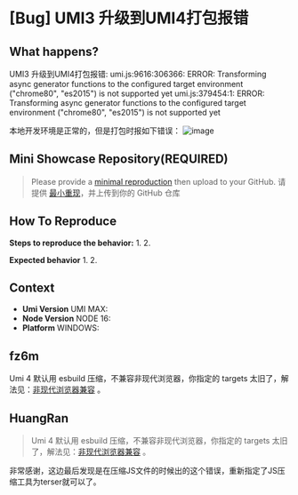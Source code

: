 # [Bug] UMI3 升级到UMI4打包报错

<!--
感谢您向我们反馈问题，为了高效的解决问题，我们期望你能提供以下信息：
-->

## What happens?

UMI3 升级到UMI4打包报错:
umi.js:9616:306366: ERROR: Transforming async generator functions to the configured target environment ("chrome80", "es2015") is not supported yet
umi.js:379454:1: ERROR: Transforming async generator functions to the configured target environment ("chrome80", "es2015") is not supported yet

<!-- A clear and concise description of what the bug is. -->

本地开发环境是正常的，但是打包时报如下错误：
![image](https://user-images.githubusercontent.com/8411877/215305062-a081c544-27ca-4c0a-879d-cefd7ef6c4ba.png)

## Mini Showcase Repository(REQUIRED)

> Please provide a [minimal reproduction](https://stackoverflow.com/help/minimal-reproducible-example) then upload to your GitHub. 请提供 [最小重现](https://stackoverflow.com/help/minimal-reproducible-example)，并上传到你的 GitHub 仓库

<!-- 为节约大家的时间，无复现步骤的 ISSUE 会被关闭，提供之后再 REOPEN -->
<!-- YOUR_REPOSITORY_URL on github or stackbliz -->

## How To Reproduce

**Steps to reproduce the behavior:** 1. 2.

**Expected behavior** 1. 2.

<!-- 请提供复现链接/步骤，错误日志以及相关配置 -->

## Context

- **Umi Version** UMI MAX:
- **Node Version** NODE 16:
- **Platform** WINDOWS:

## fz6m

Umi 4 默认用 esbuild 压缩，不兼容非现代浏览器，你指定的 targets 太旧了，解法见：[非现代浏览器兼容](https://umijs.org/blog/legacy-browser) 。

## HuangRan

> Umi 4 默认用 esbuild 压缩，不兼容非现代浏览器，你指定的 targets 太旧了，解法见：[非现代浏览器兼容](https://umijs.org/blog/legacy-browser) 。

非常感谢，这边最后发现是在压缩JS文件的时候出的这个错误，重新指定了JS压缩工具为terser就可以了。
